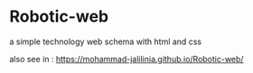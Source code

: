 # Robotic-web
a simple technology web schema with html and css 

also see in : https://mohammad-jalilinia.github.io/Robotic-web/
